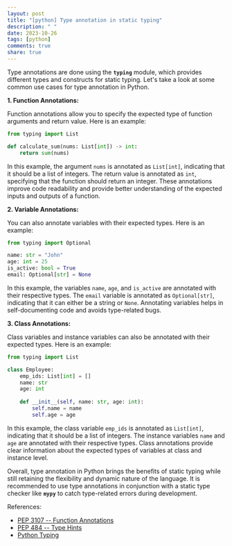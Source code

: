 ```yaml
---
layout: post
title: "[python] Type annotation in static typing"
description: " "
date: 2023-10-26
tags: [python]
comments: true
share: true
---
```


Type annotations are done using the **`typing`** module, which provides different types and constructs for static typing. Let's take a look at some common use cases for type annotation in Python.

**1. Function Annotations:**

Function annotations allow you to specify the expected type of function arguments and return value. Here is an example:

```python
from typing import List

def calculate_sum(nums: List[int]) -> int:
    return sum(nums)
```

In this example, the argument `nums` is annotated as `List[int]`, indicating that it should be a list of integers. The return value is annotated as `int`, specifying that the function should return an integer. These annotations improve code readability and provide better understanding of the expected inputs and outputs of a function.

**2. Variable Annotations:**

You can also annotate variables with their expected types. Here is an example:

```python
from typing import Optional

name: str = "John"
age: int = 25
is_active: bool = True
email: Optional[str] = None
```

In this example, the variables `name`, `age`, and `is_active` are annotated with their respective types. The `email` variable is annotated as `Optional[str]`, indicating that it can either be a string or `None`. Annotating variables helps in self-documenting code and avoids type-related bugs.

**3. Class Annotations:**

Class variables and instance variables can also be annotated with their expected types. Here is an example:

```python
from typing import List

class Employee:
    emp_ids: List[int] = []
    name: str
    age: int
    
    def __init__(self, name: str, age: int):
        self.name = name
        self.age = age
```

In this example, the class variable `emp_ids` is annotated as `List[int]`, indicating that it should be a list of integers. The instance variables `name` and `age` are annotated with their respective types. Class annotations provide clear information about the expected types of variables at class and instance level.

Overall, type annotation in Python brings the benefits of static typing while still retaining the flexibility and dynamic nature of the language. It is recommended to use type annotations in conjunction with a static type checker like **`mypy`** to catch type-related errors during development.

References:
- [PEP 3107 -- Function Annotations](https://www.python.org/dev/peps/pep-3107/)
- [PEP 484 -- Type Hints](https://www.python.org/dev/peps/pep-0484/)
- [Python Typing](https://docs.python.org/3/library/typing.html)